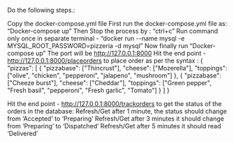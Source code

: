 Do the following steps.:

Copy the  docker-compose.yml file
First run the docker-compose.yml file as:   “Docker-compose up”
Then Stop the process by : “ctrl+c”
Run command only once in separate terminal - “docker run --name mysql -e MYSQL_ROOT_PASSWORD=pizzeria -d mysql”
Now finally run “Docker-compose up”
The port will be http://127.0.0.1:8000
Hit the end point - http://127.0.0.1:8000/placeorders to place order as per the syntax :
{
  "pizzas": [
   {
      "pizzabase": ["Thincrust"],
      "cheese": ["Mozerella"],
      "toppings": ["olive", "chicken", "pepperoni", "jalapeno", "mushroom"]
    },
{
      "pizzabase": ["Cheeze burst"],
      "cheese": ["Cheddar"],
      "toppings": ["Green pepper", "Fresh basil", "pepperoni", "Fresh garlic", "Tomato"]
    }
  ]
}

Hit the end point - http://127.0.0.1:8000/trackorders to get the status of the orders in the database: 
Refresh/Get after 1 minute, the status should change from ‘Accepted’ to ‘Preparing’
Refresh/Get after 3 minutes it should change from ‘Preparing’ to ‘Dispatched’
Refresh/Get after 5 minutes it should read ‘Delivered’

